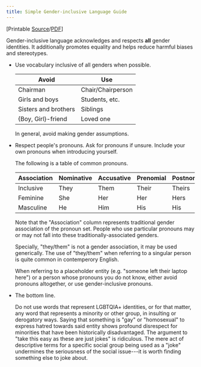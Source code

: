 ```yaml
---
title: Simple Gender-inclusive Language Guide
---
```


[Printable [Source](../res/sgilg.tex)/[PDF](../res/sgilg.pdf)]

Gender-inclusive language acknowledges and respects **all** gender
identities. It additionally promotes equality and helps reduce harmful
biases and stereotypes.

-   Use vocabulary inclusive of all genders when possible.

    | Avoid                | Use               |
    |----------------------|-------------------|
    | Chairman             | Chair/Chairperson |
    | Girls and boys       | Students, etc.    |
    | Sisters and brothers | Siblings          |
    | {Boy, Girl}-friend   | Loved one         |

    In general, avoid making gender assumptions.

-   Respect people's pronouns. Ask for pronouns if unsure. Include your
    own pronouns when introducing yourself.

    The following is a table of common pronouns.

     | Association | Nominative | Accusative | Prenomial | Postnomial | Reflexive |
     |-------------|------------|------------|-----------|------------|-----------|
     |  Inclusive  |    They    |    Them    |    Their  |    Theirs  | Themself  |
     |  Feminine   |    She     |    Her     |     Her   |     Hers   |  Herself  |
     |  Masculine  |     He     |    Him     |     His   |      His   |  Himself  |

    Note that the "Association" column represents traditional gender
    association of the pronoun set. People who use particular pronouns
    may or may not fall into these traditionally-associated genders.

    Specially, "they/them" is not a gender association, it may be used
    generically. The use of "they/them" when referring to a singular
    person is quite common in contemperory English.

    When referring to a placeholder entity (e.g. "someone left their
    laptop here") or a person whose pronouns you do not know, either
    avoid pronouns altogether, or use gender-inclusive pronouns.

-   The bottom line.

    Do not use words that represent LGBTQIA+ identities, or for that
    matter, any word that represents a minority or other group, in
    insulting or derogatory ways. Saying that something is "gay" or
    "homosexual" to express hatred towards said entity shows profound
    disrespect for minorities that have been historically disadvantaged.
    The argument to "take this easy as these are just jokes" is
    ridiculous. The mere act of descriptive terms for a specific social
    group being used as a "joke" undermines the seriousness of the
    social issue---it is worth finding something else to joke about.
